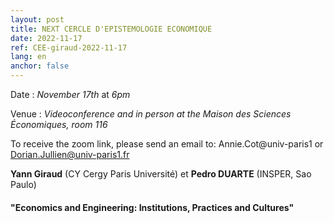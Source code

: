 ```yaml
---
layout: post
title: NEXT CERCLE D'EPISTEMOLOGIE ECONOMIQUE
date: 2022-11-17
ref: CEE-giraud-2022-11-17
lang: en
anchor: false
---
```


<i class="fas fa-table"></i> Date : _November 17th_ at _6pm_

<i class="fas fa-map-marked"></i> Venue : _Videoconference and in person at the Maison des Sciences Économiques, room 116_

<i class="fas fa-video"></i> To receive the zoom link, please send an email to: Annie.Cot@univ-paris1 or Dorian.Jullien@univ-paris1.fr

**Yann Giraud** (CY Cergy Paris Université) et **Pedro DUARTE** (INSPER, Sao Paulo)

#### "Economics and Engineering: Institutions, Practices and Cultures"
